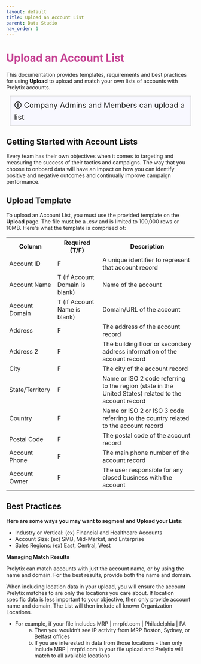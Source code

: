 ```yaml
---
layout: default
title: Upload an Account List
parent: Data Studio
nav_order: 1
---
```


# <font color="#c54092"> Upload an Account List</font>

This documentation provides templates, requirements and best practices for using <strong>Upload</strong> to upload and match your own lists of accounts with Prelytix accounts. 

<div style="background: ghostwhite; font-size: 20px; padding: 10px; border: 1px solid lightgray; margin: 10px;">
  &#x1F6C8; Company Admins and Members can upload a list
</div>

## Getting Started with Account Lists
Every team has their own objectives when it comes to targeting and measuring the success of their tactics and campaigns. The way that you choose to onboard data will have an impact on how you can identify positive and negative outcomes and continually improve campaign performance. 

## Upload Template

To upload an Account List, you must use the provided template on the <strong>Upload</strong> page. The file must be a .csv and is limited to 100,000 rows or 10MB. Here's what the template is comprised of:

<table>
  <tr>
    <th>Column</th>
    <th>Required (T/F) </th>
    <th>Description</th>
  </tr>
  <tr>
    <td>Account ID</td>
    <td>F</td>
    <td>A unique identifier to represent that account record</td>
  </tr>
  <tr>
    <td>Account Name</td>
    <td>T (if Account Domain is blank)</td>
    <td>Name of the account</td>
  </tr>
   <tr>
    <td>Account Domain</td>
    <td>T (if Account Name is blank)</td>
    <td>Domain/URL of the account</td>
  </tr>
   <tr>
    <td>Address</td>
    <td>F</td>
    <td>The address of the account record</td>
  </tr>
   <tr>
    <td>Address 2</td>
    <td>F</td>
    <td>The building floor or secondary address information of the account record</td>
  </tr>
   <tr>
    <td>City</td>
    <td>F</td>
    <td>The city of the account record</td>
  </tr>
   <tr>
    <td>State/Territory</td>
    <td>F</td>
    <td>Name or ISO 2 code referring to the region (state in the United States) related to the account record</td>
  </tr>
   <tr>
    <td>Country</td>
    <td>F</td>
    <td>Name or ISO 2 or ISO 3 code referring to the country related to the account record</td>
  </tr>
   <tr>
    <td>Postal Code</td>
    <td>F</td>
    <td>The postal code of the account record</td>
  </tr>
   <tr>
    <td>Account Phone</td>
    <td>F</td>
    <td>The main phone number of the account record</td>
  </tr>
   <tr>
    <td>Account Owner</td>
    <td>F</td>
    <td>The user responsible for any closed business with the account</td>
  </tr>
</table>

## Best Practices

<strong>Here are some ways you may want to segment and Upload your Lists:</strong>
<ul style = “list-style-type:square”>
<li> Industry or Vertical: (ex) Financial and Healthcare Accounts
<li> Account Size: (ex) SMB, Mid-Market, and Enterprise
<li> Sales Regions: (ex) East, Central, West </ul>

<strong>Managing Match Results</strong>

Prelytix can match accounts with just the account name, or by using the name and domain. For the best results, provide both the name and domain. 

When including location data in your upload, you will ensure the account
Prelytix matches to are only the locations you care about. If location specific data is less important to your objective, then only provide account name and domain. The List will then include all known Organization Locations. 
<ul>
  <li>For example, if your file includes MRP | mrpfd.com | Philadelphia | PA
 <ol style="list-style-type: lower-alpha; padding-bottom: 0;">
  <li style="margin-left:2em">Then you wouldn’t see IP activity from MRP Boston, Sydney, or Belfast
offices</li>
  <li style="margin-left:2em; padding-bottom: 0;">If you are interested in data from those locations - then only include
MRP | mrpfd.com in your file upload and Prelytix will match to all available locations</li>
 </ol>
 </li>